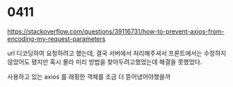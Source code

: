 # 0411

https://stackoverflow.com/questions/39116731/how-to-prevent-axios-from-encoding-my-request-parameters



url 디코딩하여 요청하려고 했는데, 결국 서버에서 처리해주셔서 프론트에서는 수정하지않았어도 됐지만 혹시 몰라 미리 방법을 찾아두려고했었는데 해결을 못했었다.

사용하고 있는 axios 를 래핑한 객체를 조금 더 뜯어냈어야했을까